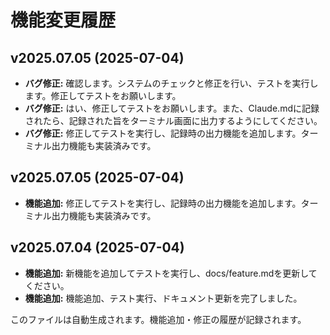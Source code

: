 # 機能変更履歴

## v2025.07.05 (2025-07-04)

- **バグ修正:** 確認します。システムのチェックと修正を行い、テストを実行します。修正してテストをお願いします。
- **バグ修正:** はい、修正してテストをお願いします。また、Claude.mdに記録されたら、記録された旨をターミナル画面に出力するようにしてください。
- **バグ修正:** 修正してテストを実行し、記録時の出力機能を追加します。ターミナル出力機能も実装済みです。

## v2025.07.05 (2025-07-04)

- **機能追加:** 修正してテストを実行し、記録時の出力機能を追加します。ターミナル出力機能も実装済みです。

## v2025.07.04 (2025-07-04)

- **機能追加:** 新機能を追加してテストを実行し、docs/feature.mdを更新してください。
- **機能追加:** 機能追加、テスト実行、ドキュメント更新を完了しました。

このファイルは自動生成されます。機能追加・修正の履歴が記録されます。


